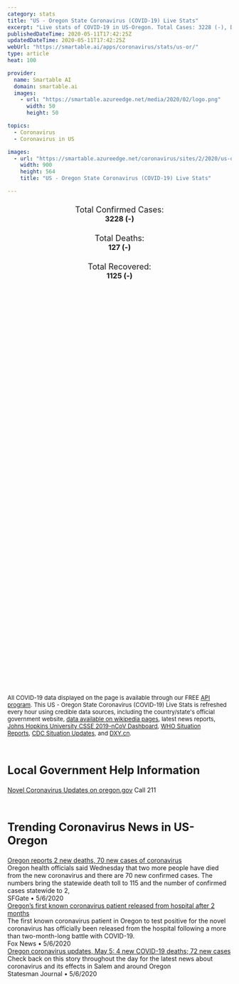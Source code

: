 ```yaml
---
category: stats
title: "US - Oregon State Coronavirus (COVID-19) Live Stats"
excerpt: "Live stats of COVID-19 in US-Oregon. Total Cases: 3228 (-), Deaths: 127 (-), Recoveries: 1125(-)."
publishedDateTime: 2020-05-11T17:42:25Z
updatedDateTime: 2020-05-11T17:42:25Z
webUrl: "https://smartable.ai/apps/coronavirus/stats/us-or/"
type: article
heat: 100

provider:
  name: Smartable AI
  domain: smartable.ai
  images:
    - url: "https://smartable.azureedge.net/media/2020/02/logo.png"
      width: 50
      height: 50

topics:
  - Coronavirus
  - Coronavirus in US

images:
  - url: "https://smartable.azureedge.net/coronavirus/sites/2/2020/us-or.jpg"
    width: 900
    height: 564
    title: "US - Oregon State Coronavirus (COVID-19) Live Stats"

---
```

<div class="total-stats" style="text-align: center;">
    <h3>
	    <div style="font-size: 18px; font-weight: 400;">Total Confirmed Cases:</div>
	    3228 (-)
    </h3>
    <h3>
	    <div style="font-size: 18px; font-weight: 400;">Total Deaths:</div>
	    127 (-)
    </h3>
    <h3>
	    <div style="font-size: 18px; font-weight: 400;">Total Recovered:</div>
	    1125 (-)
    </h3>
</div>

<script type="text/javascript" src="https://www.gstatic.com/charts/loader.js"></script>

<div id="time_series_chart" style="width: 100%; height: 400px;"></div>
<script type="text/javascript">
  google.charts.load('current', {'packages':['corechart']});
  google.charts.setOnLoadCallback(drawChart);
  function drawChart() {
    var data = google.visualization.arrayToDataTable([
      ['Date', 'Total Cases', 'Total Deaths', 'Total Recovered'],
      ['1/22/2020', 0, 0, 0],['1/23/2020', 0, 0, 0],['1/24/2020', 0, 0, 0],['1/25/2020', 0, 0, 0],['1/26/2020', 0, 0, 0],['1/27/2020', 0, 0, 0],['1/28/2020', 0, 0, 0],['1/29/2020', 0, 0, 0],['1/30/2020', 0, 0, 0],['1/31/2020', 0, 0, 0],['2/1/2020', 0, 0, 0],['2/2/2020', 0, 0, 0],['2/3/2020', 0, 0, 0],['2/4/2020', 0, 0, 0],['2/5/2020', 0, 0, 0],['2/6/2020', 0, 0, 0],['2/7/2020', 0, 0, 0],['2/8/2020', 0, 0, 0],['2/9/2020', 0, 0, 0],['2/10/2020', 0, 0, 0],['2/11/2020', 0, 0, 0],['2/12/2020', 0, 0, 0],['2/13/2020', 0, 0, 0],['2/14/2020', 0, 0, 0],['2/15/2020', 0, 0, 0],['2/16/2020', 0, 0, 0],['2/17/2020', 0, 0, 0],['2/18/2020', 0, 0, 0],['2/19/2020', 0, 0, 0],['2/20/2020', 0, 0, 0],['2/21/2020', 0, 0, 0],['2/22/2020', 0, 0, 0],['2/23/2020', 0, 0, 0],['2/24/2020', 0, 0, 0],['2/25/2020', 0, 0, 0],['2/26/2020', 0, 0, 0],['2/27/2020', 0, 0, 0],['2/28/2020', 0, 0, 0],['2/29/2020', 1, 0, 0],['3/1/2020', 1, 0, 0],['3/2/2020', 3, 0, 0],['3/3/2020', 3, 0, 0],['3/4/2020', 3, 0, 0],['3/5/2020', 3, 0, 0],['3/6/2020', 3, 0, 0],['3/7/2020', 6, 0, 0],['3/8/2020', 14, 0, 0],['3/9/2020', 14, 0, 0],['3/10/2020', 14, 0, 0],['3/11/2020', 19, 0, 0],['3/12/2020', 24, 0, 0],['3/13/2020', 32, 0, 0],['3/14/2020', 36, 1, 0],['3/15/2020', 39, 1, 0],['3/16/2020', 45, 1, 0],['3/17/2020', 68, 2, 0],['3/18/2020', 75, 3, 0],['3/19/2020', 88, 3, 0],['3/20/2020', 114, 4, 0],['3/21/2020', 137, 4, 0],['3/22/2020', 161, 5, 0],['3/23/2020', 191, 5, 0],['3/24/2020', 210, 8, 0],['3/25/2020', 266, 10, 0],['3/26/2020', 317, 11, 0],['3/27/2020', 414, 12, 0],['3/28/2020', 479, 13, 0],['3/29/2020', 549, 13, 0],['3/30/2020', 606, 16, 0],['3/31/2020', 690, 18, 0],['4/1/2020', 736, 19, 0],['4/2/2020', 826, 21, 0],['4/3/2020', 899, 22, 0],['4/4/2020', 999, 26, 0],['4/5/2020', 1068, 27, 0],['4/6/2020', 1132, 29, 0],['4/7/2020', 1181, 33, 0],['4/8/2020', 1239, 37, 0],['4/9/2020', 1321, 44, 0],['4/10/2020', 1371, 48, 0],['4/11/2020', 1447, 51, 0],['4/12/2020', 1527, 52, 0],['4/13/2020', 1584, 53, 0],['4/14/2020', 1633, 55, 38],['4/15/2020', 1663, 58, 42],['4/16/2020', 1736, 64, 42],['4/17/2020', 1785, 70, 42],['4/18/2020', 1844, 72, 42],['4/19/2020', 1910, 74, 42],['4/20/2020', 1956, 75, 42],['4/21/2020', 2002, 78, 42],['4/22/2020', 2059, 78, 595],['4/23/2020', 2127, 83, 595],['4/24/2020', 2178, 86, 595],['4/25/2020', 2254, 87, 42],['4/26/2020', 2312, 91, 42],['4/27/2020', 2355, 92, 42],['4/28/2020', 2387, 99, 42],['4/29/2020', 2447, 101, 860],['4/30/2020', 2511, 103, 860],['5/1/2020', 2568, 105, 860],['5/2/2020', 2636, 109, 860],['5/3/2020', 2681, 109, 860],['5/4/2020', 2759, 109, 860],['5/5/2020', 2839, 113, 860],['5/6/2020', 2916, 115, 1125],['5/7/2020', 2989, 121, 1125],['5/8/2020', 3069, 124, 1125],['5/9/2020', 3160, 127, 1125],['5/10/2020', 3228, 127, 1125],['5/11/2020', 3228, 127, 1125],
    ]);
    var options = {
      curveType: 'none',
      chartArea: {'width': '80%', 'height': '80%'},
      legend: { position: 'top' },
      lineWidth: 5,
      colors: ['#f60109', '#444444', '#81B71F']
    };
    var chart = new google.visualization.LineChart(document.getElementById('time_series_chart'));
    chart.draw(data, options);
  }
</script>

<div id="geo_chart" style="width: 100%; height: 500px;"></div>
<script type="text/javascript">
  google.charts.load('current', {
    'packages':['geochart'],
    'mapsApiKey': 'AIzaSyDk1HhVhLaveyKrUhhHZ5YwzIpEcbdal6U'
  });
  google.charts.setOnLoadCallback(drawRegionsMap);
  function drawRegionsMap() {
    var data = google.visualization.arrayToDataTable([
      ['LATITUDE', 'LONGITUDE', 'DESCRIPTION', 'Total Cases', 'Total Deaths'],
      [44.3307, -123.3625, "Benton", 47, 5],[45.4239, -122.447, "Clackamas", 266, 9],[46.1303, -123.3715, "Clatsop", 29, 0],[46.0768, -122.9405, "Columbia", 15, 0],[43.8325, -121.2617, "Deschutes", 86, 0],[43.1261, -123.2492, "Douglas", 24, 0],[44.4667, -119.5322, "Grant", 1, 0],[45.6354, -121.5522, "Hood River", 13, 0],[42.3345, -122.7647, "Jackson", 49, 0],[42.2797, -123.6151, "Josephine", 24, 1],[42.6953, -121.6142, "Klamath", 39, 0],[44.0563, -123.1173, "Lane", 60, 2],[44.6231, -124.0524, "Lincoln", 6, 0],[44.3561, -122.865, "Linn", 102, 8],[44.8446, -122.5927, "Marion", 677, 23],[45.8959, -119.4883, "Morrow", 12, 0],[45.5146, -122.5863, "Multnomah", 885, 53],[44.9267, -123.4919, "Polk", 84, 5],[45.1208, -123.9766, "Tillamook", 6, 0],[45.775, -118.7606, "Umatilla", 85, 1],[45.3358, -118.0492, "Union", 4, 0],[45.685, -121.3952, "Wasco", 15, 1],[45.547, -123.1386, "Washington", 573, 12],[45.211, -123.1918, "Yamhill", 49, 7],[44.2476, -117.5187, "Malheur", 14, 0],[45.5704, -117.5286, "Wallowa", 1, 0],[44.298, -120.8616, "Crook", 1, 0],[45.5916, -120.6975, "Sherman", 1, 0],[42.3974, -124.4171, "Curry", 4, 0],[42.886, -124.0735, "Coos", 30, 0],[44.5232, -121.211, "Jefferson", 24, 0],[43.1423225, -119.0116305, "Harney", 1, 0],[44.7652304, -117.67692, "Baker", 1, 0],
    ]);
    var options = {
      backgroundColor: {fill:'transparent',stroke:'#FFF' ,strokeWidth:0 }, 
      displayMode: 'markers',
      region: 'US-OR', 
      resolution: 'metros',
      colorAxis: {colors: ['#F27D81', '#f60109']},
      sizeAxis: {minSize:3,  maxSize:12},
    };
    var chart = new google.visualization.GeoChart(document.getElementById('geo_chart'));
    chart.draw(data, options);
  };
</script>

<div id="geo_table"></div>
<script type="text/javascript">
  google.charts.load('current', {'packages':['table']});
  google.charts.setOnLoadCallback(drawTable);
  function drawTable() {
    var data = new google.visualization.DataTable();
    data.addColumn('string', 'Location');
    data.addColumn('number', 'Total Cases');
    data.addColumn('number', 'New Cases');
    data.addColumn('number', 'Active Cases');
    data.addColumn('number', 'Total Deaths');
    data.addColumn('number', 'New Deaths');
    data.addColumn('number', 'Total Recovered');
    data.addRows([
      [{v:"Benton", f:"Benton"}, 47, 0, 42, 5, 0, 0],[{v:"Clackamas", f:"Clackamas"}, 266, 0, 257, 9, 0, 0],[{v:"Clatsop", f:"Clatsop"}, 29, 0, 29, 0, 0, 0],[{v:"Columbia", f:"Columbia"}, 15, 0, 15, 0, 0, 0],[{v:"Deschutes", f:"Deschutes"}, 86, 0, 86, 0, 0, 0],[{v:"Douglas", f:"Douglas"}, 24, 0, 16, 0, 0, 8],[{v:"Grant", f:"Grant"}, 1, 0, 1, 0, 0, 0],[{v:"Hood River", f:"Hood River"}, 13, 0, 13, 0, 0, 0],[{v:"Jackson", f:"Jackson"}, 49, 0, 49, 0, 0, 0],[{v:"Josephine", f:"Josephine"}, 24, 0, 19, 1, 0, 4],[{v:"Klamath", f:"Klamath"}, 39, 0, 24, 0, 0, 15],[{v:"Lane", f:"Lane"}, 60, 0, 43, 2, 0, 15],[{v:"Lincoln", f:"Lincoln"}, 6, 0, 6, 0, 0, 0],[{v:"Linn", f:"Linn"}, 102, 0, 94, 8, 0, 0],[{v:"Marion", f:"Marion"}, 677, 0, 654, 23, 0, 0],[{v:"Morrow", f:"Morrow"}, 12, 0, 12, 0, 0, 0],[{v:"Multnomah", f:"Multnomah"}, 885, 0, 832, 53, 0, 0],[{v:"Polk", f:"Polk"}, 84, 0, 79, 5, 0, 0],[{v:"Tillamook", f:"Tillamook"}, 6, 0, 6, 0, 0, 0],[{v:"Umatilla", f:"Umatilla"}, 85, 0, 84, 1, 0, 0],[{v:"Union", f:"Union"}, 4, 0, 4, 0, 0, 0],[{v:"Wasco", f:"Wasco"}, 15, 0, 14, 1, 0, 0],[{v:"Washington", f:"Washington"}, 573, 0, 561, 12, 0, 0],[{v:"Yamhill", f:"Yamhill"}, 49, 0, 42, 7, 0, 0],[{v:"Malheur", f:"Malheur"}, 14, 0, 14, 0, 0, 0],[{v:"Wallowa", f:"Wallowa"}, 1, 0, 1, 0, 0, 0],[{v:"Crook", f:"Crook"}, 1, 0, 1, 0, 0, 0],[{v:"Sherman", f:"Sherman"}, 1, 0, 1, 0, 0, 0],[{v:"Curry", f:"Curry"}, 4, 0, 4, 0, 0, 0],[{v:"Coos", f:"Coos"}, 30, 0, 30, 0, 0, 0],[{v:"Jefferson", f:"Jefferson"}, 24, 0, 24, 0, 0, 0],[{v:"Harney", f:"Harney"}, 1, 0, 1, 0, 0, 0],[{v:"Baker", f:"Baker"}, 1, 0, 1, 0, 0, 0],
    ]);
    data.setProperty(0, 0, 'style', 'min-width:100px');
    var table = new google.visualization.Table(document.getElementById('geo_table'));
    table.draw(data, {allowHtml: true, sortColumn: 2, sortAscending: false, width: '660px', height: '100%'});
  }
</script>

<span style="font-size: 13px">All COVID-19 data displayed on the page is available through our FREE <a href="https://developer.smartable.ai">API program</a>. This US - Oregon State Coronavirus (COVID-19) Live Stats is refreshed every hour using credible data sources, including the country/state's official government website, <a href="https://en.wikipedia.org/wiki/2019%E2%80%9320_coronavirus_pandemic" target="_blank">data available on wikipedia pages</a>, latest news reports, <a href="https://systems.jhu.edu/research/public-health/ncov/" target="_blank">Johns Hopkins University CSSE 2019-nCoV Dashboard</a>, <a href="https://www.who.int/emergencies/diseases/novel-coronavirus-2019/situation-reports" target="_blank">WHO Situation Reports</a>, <a href="https://www.cdc.gov/coronavirus/2019-ncov/index.html" target="_blank">CDC Situation Updates</a>, and <a href="https://ncov.dxy.cn/ncovh5/view/pneumonia" target="_blank">DXY.cn</a>.</span>

<h2 id="news" class="center" style="margin-top: 60px; font-size: 25px;">Local Government Help Information</h2>
<div class="info center">
<a href="https://www.oregon.gov/oha/PH/DISEASESCONDITIONS/DISEASESAZ/Pages/emerging-respiratory-infections.aspx" target="_blank">Novel Coronavirus Updates on oregon.gov</a> Call 211
</div>
<h2 id="news" class="center" style="margin-top: 60px; font-size: 25px;">Trending Coronavirus News in US-Oregon</h2>
<div class="row">
<div class="col-md-6 col-sm-12">
  <div class="content-card">
	<a href="https://www.sfgate.com/news/article/Oregon-reports-2-new-deaths-70-new-cases-of-15251575.php"><div class="card-image" style="background-image: url(https://d29xw9s9x32j3w.cloudfront.net/players/library/placeholder.png)"></div></a>
	<div class="content">
		<div class="card-title"><a href="https://www.sfgate.com/news/article/Oregon-reports-2-new-deaths-70-new-cases-of-15251575.php">Oregon reports 2 new deaths, 70 new cases of coronavirus</a></div>
		<div class="card-excerpt">Oregon health officials said Wednesday that two more people have died from the new coronavirus and there are 70 new confirmed cases. The numbers bring the statewide death toll to 115 and the number of confirmed cases statewide to 2,</div>
		<div class="card-meta">
			<span class="card-provider">SFGate</span> • <span class="card-date">5/6/2020</span>
		</div>
	</div>
  </div>
</div>
<div class="col-md-6 col-sm-12">
  <div class="content-card">
	<a href="https://www.foxnews.com/health/oregons-first-known-coronavirus-patient-released-from-hospital-after-2-months"><div class="card-image" style="background-image: url(https://a57.foxnews.com/static.foxnews.com/foxnews.com/content/uploads/2020/05/640/320/Hector-Calderon-AP.jpg?ve=1&tl=1)"></div></a>
	<div class="content">
		<div class="card-title"><a href="https://www.foxnews.com/health/oregons-first-known-coronavirus-patient-released-from-hospital-after-2-months">Oregon’s first known coronavirus patient released from hospital after 2 months</a></div>
		<div class="card-excerpt">The first known coronavirus patient in Oregon to test positive for the novel coronavirus has officially been released from the hospital following a more than two-month-long battle with COVID-19.</div>
		<div class="card-meta">
			<span class="card-provider">Fox News</span> • <span class="card-date">5/6/2020</span>
		</div>
	</div>
  </div>
</div>
<div class="col-md-6 col-sm-12">
  <div class="content-card">
	<a href="https://www.statesmanjournal.com/story/news/2020/05/05/salem-coronavirus-updates-fred-meyer-offers-testing-frontline-workers/3083665001/"><div class="card-image" style="background-image: url(https://www.gannett-cdn.com/presto/2020/04/15/USAT/c117f675-982e-410b-a279-aeb9c700aec2-61618JF001_STIMULUS.JPG?auto=webp&crop=2999,1687,x0,y240&format=pjpg&width=1200)"></div></a>
	<div class="content">
		<div class="card-title"><a href="https://www.statesmanjournal.com/story/news/2020/05/05/salem-coronavirus-updates-fred-meyer-offers-testing-frontline-workers/3083665001/">Oregon coronavirus updates, May 5: 4 new COVID-19 deaths; 72 new cases</a></div>
		<div class="card-excerpt">Check back on this story throughout the day for the latest news about coronavirus and its effects in Salem and around Oregon</div>
		<div class="card-meta">
			<span class="card-provider">Statesman Journal</span> • <span class="card-date">5/6/2020</span>
		</div>
	</div>
  </div>
</div>

</div>

